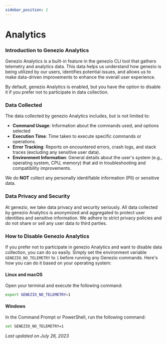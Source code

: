 ```yaml
---
sidebar_position: 2
---
```


# Analytics

### Introduction to Genezio Analytics

Genezio Analytics is a built-in feature in the genezio CLI tool that gathers telemetry and analytics data. This data helps us understand how genezio is being utilized by our users, identifies potential issues, and allows us to make data-driven improvements to enhance the overall user experience.

By default, genezio Analytics is enabled, but you have the option to disable it if you prefer not to participate in data collection.

### Data Collected

The data collected by genezio Analytics includes, but is not limited to:

- **Command Usage**: Information about the commands used, and options selected
- **Execution Time**: Time taken to execute specific commands or operations.
- **Error Tracking**: Reports on encountered errors, crash logs, and stack traces (excluding any sensitive user data).
- **Environment Information**: General details about the user's system (e.g., operating system, CPU, memory) that aid in troubleshooting and compatibility improvements.

We do **NOT** collect any personally identifiable information (PII) or sensitive data.

### Data Privacy and Security

At genezio, we take data privacy and security seriously. All data collected by genezio Analytics is anonymized and aggregated to protect user identities and sensitive information. We adhere to strict privacy policies and do not share or sell any user data to third parties.

### How to Disable Genezio Analytics

If you prefer not to participate in genezio Analytics and want to disable data collection, you can do so easily. Simply set the environment variable `GENEZIO_NO_TELEMETRY` to `1` before running any Genezio commands. Here's how you can do it based on your operating system:

#### Linux and macOS

Open your terminal and execute the following command:

```bash
export GENEZIO_NO_TELEMETRY=1
```

#### Windows

In the Command Prompt or PowerShell, run the following command:

```bash
set GENEZIO_NO_TELEMETRY=1
```

_Last updated on July 26, 2023_
